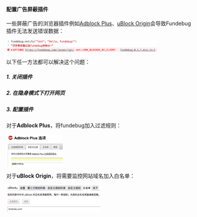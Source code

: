 #### 配置广告屏蔽插件

一些屏蔽广告的浏览器插件例如[Adblock Plus](https://chrome.google.com/webstore/detail/adblock-plus/cfhdojbkjhnklbpkdaibdccddilifddb)、[uBlock Origin](https://chrome.google.com/webstore/detail/ublock-origin/cjpalhdlnbpafiamejdnhcphjbkeiagm?hl=zh-CN)会导致Fundebug插件无法发送错误数据：

<table>
	<img src="../../../images/notifier/javascript/adblock_plus_error.png" align="left" style="width:80%;"><br>
</table>

以下任一方法都可以解决这个问题：

##### 1. 关闭插件

##### 2. 在隐身模式下打开网页

##### 3. 配置插件 

对于**Adblock Plus**，将fundebug加入过滤规则：

<table>
	<img src="../../../images/notifier/javascript/adblock_plus_filter.png" align="left" style="width:30%;"><br>
</table>

对于**uBlock Origin**，将需要监控网站域名加入白名单：

<table>
	<img src="../../../images/notifier/javascript/ublock_origin_whitelist.png" align="left" style="width:50%;"><br>
</table>



